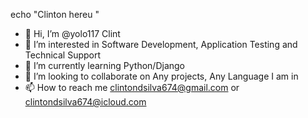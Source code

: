 echo "Clinton hereu "
- 👋 Hi, I’m @yolo117 Clint
- 👀 I’m interested in Software Development, Application Testing and Technical Support 
- 🌱 I’m currently learning Python/Django
- 💞️ I’m looking to collaborate on Any projects, Any Language I am in
- 📫 How to reach me clintondsilva674@gmail.com or clintondsilva674@icloud.com

<!---
yolo117/yolo117 is a ✨ special ✨ repository because its `README.md` (this file) appears on your GitHub profile.
You can click the Preview link to take a look at your changes.
--->
